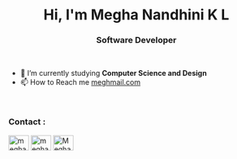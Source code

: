 <h1 align="center">Hi, I'm Megha Nandhini K L</h1>
<h3 align="center">Software Developer </h3>

<br>

- 🌱 I’m currently studying **Computer Science and Design**
- 📫 How to Reach me <a href="mailto:meghanandhini16@gmail.com">meghmail.com</a>

<br>

<h3 align="left">Contact : </h3>
<p align="left">
<a href="https://www.linkedin.com/in/megha-nandhini-75399224b/" target="blank"><img align="center" src="https://raw.githubusercontent.com/rahuldkjain/github-profile-readme-generator/master/src/images/icons/Social/linked-in-alt.svg" alt="megha-nandhini-75399224b/" height="30" width="40" /></a>
<a href="https://www.hackerrank.com/profile/meghanandhinikl1" target="blank"><img align="center" src="https://raw.githubusercontent.com/rahuldkjain/github-profile-readme-generator/master/src/images/icons/Social/hackerrank.svg" alt="meghanandhinikl1" height="30" width="40" /></a>
<a href="https://leetcode.com/megha1611/" target="blank"><img align="center" src="https://raw.githubusercontent.com/rahuldkjain/github-profile-readme-generator/master/src/images/icons/Social/leet-code.svg" alt="Megha1230" height="30" width="40" /></a>
</p>

<br>


